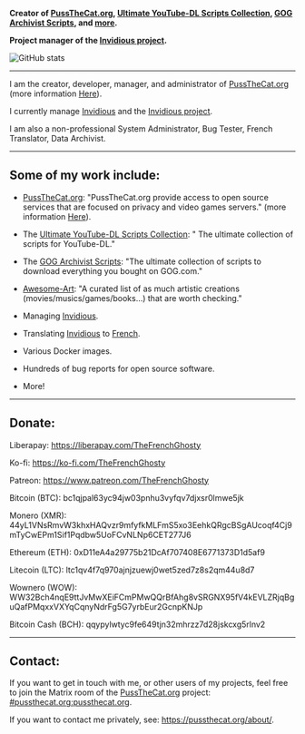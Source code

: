 **Creator of [PussTheCat.org](https://pussthecat.org/), [Ultimate YouTube-DL Scripts Collection](https://github.com/TheFrenchGhosty/TheFrenchGhostys-Ultimate-YouTube-DL-Scripts-Collection), [GOG Archivist Scripts](https://github.com/TheFrenchGhosty/TheFrenchGhostys-GOG-Archivist-Scripts), and [more](https://github.com/TheFrenchGhosty).**

**Project manager of the [Invidious project](https://github.com/iv-org).**

![GitHub stats](https://github-readme-stats.vercel.app/api?username=TheFrenchGhosty&show_icons=true&theme=dark)

---

I am the creator, developer, manager, and administrator of [PussTheCat.org](https://pussthecat.org/) (more information [Here](https://pussthecat.org/about/)).

I currently manage [Invidious](https://github.com/iv-org/invidious) and the [Invidious project](https://github.com/iv-org).

I am also a non-professional System Administrator, Bug Tester, French Translator, Data Archivist.

---

## Some of my work include:

- [PussTheCat.org](https://pussthecat.org/): "PussTheCat.org provide access to open source services that are focused on privacy and video games servers." (more information [Here](https://pussthecat.org/about/)).

- The [Ultimate YouTube-DL Scripts Collection](https://github.com/TheFrenchGhosty/TheFrenchGhostys-Ultimate-YouTube-DL-Scripts-Collection): " The ultimate collection of scripts for YouTube-DL."

- The [GOG Archivist Scripts](https://github.com/TheFrenchGhosty/TheFrenchGhostys-GOG-Archivist-Scripts): "The ultimate collection of scripts to download everything you bought on GOG.com."

- [Awesome-Art](https://github.com/TheFrenchGhosty/awesome-art): "A curated list of as much artistic creations (movies/musics/games/books...) that are worth checking."

- Managing [Invidious](https://github.com/iv-org/invidious).

- Translating [Invidious](https://github.com/iv-org/invidious) to [French](https://github.com/iv-org/invidious/pulls?q=is%3Apr+author%3ATheFrenchGhosty+French+Translation+updated).

- Various Docker images.

- Hundreds of bug reports for open source software.

- More!

---

## Donate:

Liberapay: https://liberapay.com/TheFrenchGhosty

Ko-fi: https://ko-fi.com/TheFrenchGhosty

Patreon: https://www.patreon.com/TheFrenchGhosty

Bitcoin (BTC): bc1qjpal63yc94jw03pnhu3vyfqv7djxsr0lmwe5jk

Monero (XMR): 44yL1VNsRmvW3khxHAQvzr9mfyfkMLFmS5xo3EehkQRgcBSgAUcoqf4Cj9mTyCwEPm1Sif1Pqdbw5UoFCvNLNp6CET277J6

Ethereum (ETH): 0xD11eA4a29775b21DcAf707408E6771373D1d5af9

Litecoin (LTC): ltc1qv4f7q970ajnjzuewj0wet5zed7z8s2qm44u8d7

Wownero (WOW): WW32Bch4nqE9ttJvMwXEiFCmPMwQQrBfAhg8vSRGNX95fV4kEVLZRjqBguQafPMqxxVXYqCqnyNdrFg5G7yrbEur2GcnpKNJp

Bitcoin Cash (BCH): qqypylwtyc9fe649tjn32mhrzz7d28jskcxg5rlnv2

---

## Contact:

If you want to get in touch with me, or other users of my projects, feel free to join the Matrix room of the [PussTheCat.org](https://pussthecat.org) project: [#pussthecat.org:pussthecat.org](https://matrix.to/#/#pussthecat.org:pussthecat.org).

If you want to contact me privately, see: https://pussthecat.org/about/.
